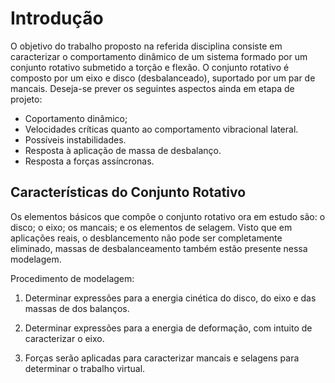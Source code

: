 # Introdução

O objetivo do trabalho proposto na referida disciplina consiste em caracterizar o comportamento dinâmico de um sistema formado por um conjunto rotativo submetido a torção e flexão. O conjunto rotativo é composto por um eixo e disco (desbalanceado), suportado por um par de mancais.  Deseja-se prever os seguintes aspectos ainda em etapa de projeto:

- Coportamento dinâmico;
- Velocidades críticas quanto ao comportamento vibracional lateral.
- Possíveis instabilidades.
- Resposta à aplicação de massa de desbalanço.
- Resposta a forças assíncronas.

## Características do Conjunto Rotativo

Os elementos básicos que compôe o conjunto rotativo ora em estudo são: o disco; o eixo; os mancais; e os elementos de selagem. Visto que em aplicações reais, o desblancemento não pode ser completamente eliminado, massas de desbalanceamento também estão presente nessa modelagem.

Procedimento de modelagem:

1. Determinar expressões para a energia cinética do disco, do eixo e das massas de dos balanços.

2. Determinar expressões para a energia de deformação, com intuito de caracterizar o eixo.

3. Forças serão aplicadas para caracterizar mancais e selagens para determinar o trabalho virtual.